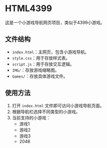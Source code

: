 # HTML4399

这是一个小游戏导航网页项目，类似于4399小游戏。

## 文件结构

- `index.html`：主网页，包含小游戏导航。
- `style.css`：用于存放样式表。
- `script.js`：用于存放交互逻辑。
- `IMG/`：存放游戏缩略图。
- `Games/`：存放具体游戏文件。

## 使用方法

1. 打开 `index.html` 文件即可访问小游戏导航页面。
2. 根据导航栏选择不同类型的小游戏。
3. 当前支持的小游戏：
   - 游戏1
   - 游戏2
   - 游戏3
   - 2048
